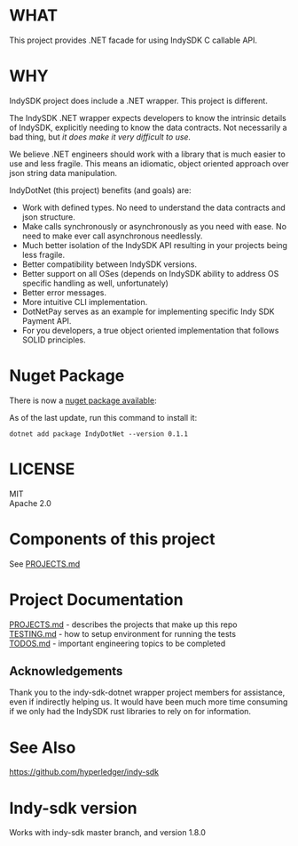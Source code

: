 ﻿# WHAT

This project provides .NET facade for using IndySDK C callable API.

# WHY

IndySDK project does include a .NET wrapper. This project is different.

The IndySDK .NET wrapper expects developers to know the intrinsic details of
IndySDK, explicitly needing to know the data contracts.  Not necessarily a bad
thing, but _it does make it very difficult to use._

We believe .NET engineers should work with a library that is much easier to use
and less fragile. This means an idiomatic, object oriented approach over json string data manipulation.

IndyDotNet (this project) benefits (and goals) are:
- Work with defined types. No need to understand the data contracts and json structure.
- Make calls synchronously or asynchronously as you need with ease.
No need to make ever call asynchronous needlessly.
- Much better isolation of the IndySDK API resulting in your projects being less fragile.
- Better compatibility between IndySDK versions.
- Better support on all OSes (depends on IndySDK ability to address OS specific
handling as well, unfortunately)
- Better error messages.
- More intuitive CLI implementation.
- DotNetPay serves as an example for implementing specific Indy SDK Payment API.
- For you developers, a true object oriented implementation that follows SOLID principles.

# Nuget Package
There is now a [nuget package available](https://www.nuget.org/packages/IndyDotNet/):

As of the last update, run this command to install it:
```
dotnet add package IndyDotNet --version 0.1.1
```

# LICENSE
MIT  
Apache 2.0


# Components of this project
See [PROJECTS.md](PROJECTS.md)

# Project Documentation
[PROJECTS.md](PROJECTS.md) - describes the projects that make up this repo  
[TESTING.md](TESTING.md) - how to setup environment for running the tests  
[TODOS.md](TODOS.md) - important engineering topics to be completed

## Acknowledgements
Thank you to the indy-sdk-dotnet wrapper project members for assistance, even if indirectly
helping us.  It would have been much more time consuming if we only had the IndySDK
rust libraries to rely on for information.

# See Also
https://github.com/hyperledger/indy-sdk

# Indy-sdk version
Works with indy-sdk master branch, and version 1.8.0
